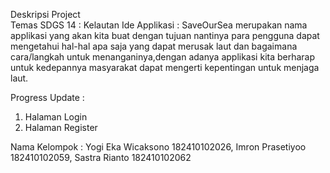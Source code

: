 Deskripsi Project  
Temas SDGS 14 : Kelautan
Ide Applikasi : SaveOurSea merupakan nama applikasi yang akan kita buat dengan tujuan nantinya para pengguna dapat mengetahui hal-hal apa saja yang dapat merusak laut dan bagaimana cara/langkah untuk menanganinya,dengan adanya applikasi kita berharap untuk kedepannya masyarakat dapat mengerti kepentingan untuk menjaga laut.

Progress Update :
  1. Halaman Login
  2. Halaman Register
  
 Nama Kelompok : Yogi Eka Wicaksono 182410102026, Imron Prasetiyoo 182410102059, Sastra Rianto 182410102062
